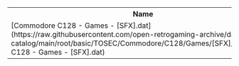 <table>
<tr><th>Name</th><th>Size</th></tr>
<tr><td>
[Commodore C128 - Games - [SFX].dat](https://raw.githubusercontent.com/open-retrogaming-archive/dat-catalog/main/root/basic/TOSEC/Commodore/C128/Games/[SFX]/Commodore C128 - Games - [SFX].dat)
</td><td>4476</td></tr>
</table>
